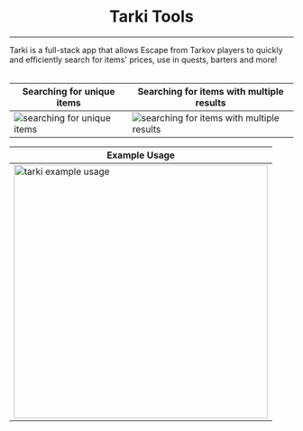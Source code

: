 <h1 align="center">Tarki Tools</h1>
<hr>
Tarki is a full-stack app that allows Escape from Tarkov players to quickly and efficiently search for items' prices, use in quests, barters and more!
<br/>
<br/>

| Searching for unique items | Searching for items with multiple results | 
|---|---|
| <img alt="searching for unique items" src="https://media.discordapp.net/attachments/524311890302599191/934928915980484688/unknown.png"/> | <img alt="searching for items with multiple results" src="https://media.discordapp.net/attachments/524311890302599191/934929341563945040/unknown.png"> |

| Example Usage |
|---|
| <a target="_blank" href="https://gfycat.com/whimsicalsinglegoldeneye"> <img src="https://thumbs.gfycat.com/WhimsicalSingleGoldeneye-size_restricted.gif" width="450" alt="tarki example usage"> </a> |

